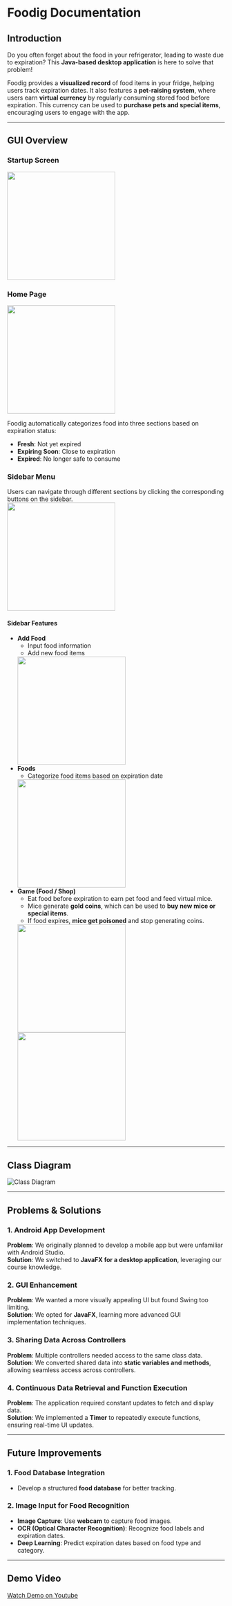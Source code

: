 # **Foodig Documentation**  

## **Introduction**  
Do you often forget about the food in your refrigerator, leading to waste due to expiration? This **Java-based desktop application** is here to solve that problem!  

Foodig provides a **visualized record** of food items in your fridge, helping users track expiration dates. It also features a **pet-raising system**, where users earn **virtual currency** by regularly consuming stored food before expiration. This currency can be used to **purchase pets and special items**, encouraging users to engage with the app.  

---

## **GUI Overview**  

### **Startup Screen**  
<img src="https://github.com/yensha/Foodig/blob/main/Img&video/%E8%9E%A2%E5%B9%95%E6%93%B7%E5%8F%96%E7%95%AB%E9%9D%A2%202024-06-05%20063257.png?raw=true" width="250">

### **Home Page**
<img src="https://github.com/yensha/Foodig/blob/main/Img&video/%E8%9E%A2%E5%B9%95%E6%93%B7%E5%8F%96%E7%95%AB%E9%9D%A2%202024-06-05%20063241.png?raw=true" width="250">

Foodig automatically categorizes food into three sections based on expiration status:  
- **Fresh**: Not yet expired  
- **Expiring Soon**: Close to expiration  
- **Expired**: No longer safe to consume  

### **Sidebar Menu**  
Users can navigate through different sections by clicking the corresponding buttons on the sidebar.  
<img src="https://github.com/yensha/Foodig/blob/main/Img&video/%E8%9E%A2%E5%B9%95%E6%93%B7%E5%8F%96%E7%95%AB%E9%9D%A2%202024-06-05%20063310.png?raw=true" width="250">

#### **Sidebar Features**  
- **Add Food**  
  - Input food information  
  - Add new food items
  <img src="https://github.com/yensha/Foodig/blob/main/Img&video/%E8%9E%A2%E5%B9%95%E6%93%B7%E5%8F%96%E7%95%AB%E9%9D%A2%202024-06-05%20063024.png?raw=true" width="250">
- **Foods**  
  - Categorize food items based on expiration date
  <img src="https://github.com/yensha/Foodig/blob/main/Img&video/%E8%9E%A2%E5%B9%95%E6%93%B7%E5%8F%96%E7%95%AB%E9%9D%A2%202024-06-05%20021832.png?raw=true" width="250">
- **Game (Food / Shop)**  
  - Eat food before expiration to earn pet food and feed virtual mice.  
  - Mice generate **gold coins**, which can be used to **buy new mice or special items**.  
  - If food expires, **mice get poisoned** and stop generating coins.  
  <img src="https://github.com/yensha/Foodig/blob/main/Img&video/%E8%9E%A2%E5%B9%95%E6%93%B7%E5%8F%96%E7%95%AB%E9%9D%A2%202024-06-05%20063436.png?raw=true" width="250">
  <img src="https://github.com/yensha/Foodig/blob/main/Img&video/%E8%9E%A2%E5%B9%95%E6%93%B7%E5%8F%96%E7%95%AB%E9%9D%A2%202024-06-05%20063506.png?raw=true" width="250">
---

## **Class Diagram**  
![Class Diagram](https://github.com/yensha/Foodig/blob/main/Img&video/%E8%9E%A2%E5%B9%95%E6%93%B7%E5%8F%96%E7%95%AB%E9%9D%A2%202025-02-08%20012429.png?raw=true)

---

## **Problems & Solutions**  

### **1. Android App Development**  
**Problem**: We originally planned to develop a mobile app but were unfamiliar with Android Studio.  
**Solution**: We switched to **JavaFX for a desktop application**, leveraging our course knowledge.  

### **2. GUI Enhancement**  
**Problem**: We wanted a more visually appealing UI but found Swing too limiting.  
**Solution**: We opted for **JavaFX**, learning more advanced GUI implementation techniques.  

### **3. Sharing Data Across Controllers**  
**Problem**: Multiple controllers needed access to the same class data.  
**Solution**: We converted shared data into **static variables and methods**, allowing seamless access across controllers.  

### **4. Continuous Data Retrieval and Function Execution**  
**Problem**: The application required constant updates to fetch and display data.  
**Solution**: We implemented a **Timer** to repeatedly execute functions, ensuring real-time UI updates.  

---

## **Future Improvements**  

### **1. Food Database Integration**  
- Develop a structured **food database** for better tracking.  

### **2. Image Input for Food Recognition**  
- **Image Capture**: Use **webcam** to capture food images.  
- **OCR (Optical Character Recognition)**: Recognize food labels and expiration dates.  
- **Deep Learning**: Predict expiration dates based on food type and category.  

---

## **Demo Video**  
[Watch Demo on Youtube](https://youtube.com/shorts/yveLIEXB4uA?feature=share)
